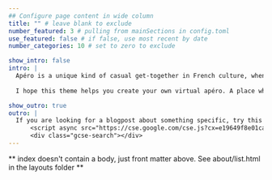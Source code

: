 ```yaml
---
## Configure page content in wide column
title: "" # leave blank to exclude
number_featured: 3 # pulling from mainSections in config.toml
use_featured: false # if false, use most recent by date
number_categories: 10 # set to zero to exclude

show_intro: false
intro: |
  Apéro is a unique kind of casual get-together in French culture, when you gather with friends and get to know each other better over some apéritifs, snacks, and anything in between. A good apéro is one where you'd happily spend a few hours just hanging out.
  
  I hope this theme helps you create your own virtual apéro. A place where you and your site's visitors enjoy spending time, and one that helps folks get to know you better. 

show_outro: true
outro: |
  If you are looking for a blogpost about something specific, try this search box! Good luck!
      <script async src="https://cse.google.com/cse.js?cx=e19649f8e01ca4946"></script>
      <div class="gcse-search"></div>
---
```


** index doesn't contain a body, just front matter above.
See about/list.html in the layouts folder **
